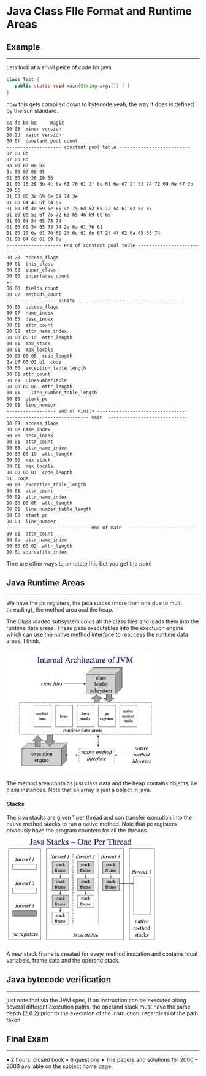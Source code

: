 # Java Class FIle Format and Runtime Areas

## Example
---

Lets look at a small peice of code for java

```java
class Test {
   public static void main(String argv[]) { }
}
```

now this gets compiled down to bytecode yeah, the way it does is defined by the sun standard. 

```
ca fe ba be     magic
00 03  minor version
00 2d  major version
00 0f  constant pool count
-------------------- constant pool table --------------------------
07 00 0b
07 00 0d
0a 00 02 00 04
0c 00 07 00 05
01 00 03 28 29 56
01 00 16 28 5b 4c 6a 61 76 61 2f 6c 61 6e 67 2f 53 74 72 69 6e 67 3b 29 56
01 00 06 3c 69 6e 69 74 3e
01 00 04 43 6f 64 65
01 00 0f 4c 69 6e 65 4e 75 6d 62 65 72 54 61 62 6c 65
01 00 0a 53 6f 75 72 63 65 46 69 6c 65
01 00 04 54 65 73 74
01 00 09 54 65 73 74 2e 6a 61 76 61
01 00 10 6a 61 76 61 2f 6c 61 6e 67 2f 4f 62 6a 65 63 74
01 00 04 6d 61 69 6e
-------------------- end of constant pool table --------------------------
00 20  access_flags
00 01  this_class
00 02  super_class
00 00  interfaces_count
✬✩
00 00  fields_count
00 02  methods_count
------------------ <init> ---------------------------------------
00 00  access_flags
00 07  name_index
00 05  desc_index
00 01  attr_count
00 08  attr_name_index
00 00 00 1d  attr_length
00 01  max_stack
00 01  max_locals
00 00 00 05  code_length
2a b7 00 03 b1  code
00 00  exception_table_length
00 01 attr_count
00 09  LineNumberTable
00 00 00 06  attr_length
00 01    line_number_table_length
00 00  start_pc
00 01  line_number
------------------ end of <init> ---------------------------------
------------------------------ main  -----------------------------
00 09  access_flags
00 0e name_index
00 06  desc_index
00 01  attr_count
00 08  attr_name_index
00 00 00 19  attr_length
00 00  max_stack
00 01  max_locals
00 00 00 01  code_length
b1  code
00 00  exception_table_length
00 01  attr_count
00 09  attr_name_index
00 00 00 06  attr_length
00 01  line_number_table_length
00 00  start_pc
00 03  line_number
------------------------------ end of main  ------------------------
00 01  attr_count
00 0a  attr_name_index
00 00 00 02  attr_length
00 0c sourcefile_index
```

Thre are other ways to annotate this but you get the point

## Java Runtime Areas
---

We have the pc registers, the jaca stacks (more then one due to multi threading), the method area and the heap. 

The Class loaded subsystem colds all the class files and loads them into the runtime data areas. These pass executables into the exectuion engine which can use the native method interface to reaccess the runtime data areas. 
I think. 

<img src="raw/D_1.png" style="width: 400px">

The method area contains just class data and the heap contains objects, i.e class instances. Note that an array is just a object in java. 

#### Stacks
The java stacks are given 1 per thread and can transfer execution into the native method stacks to run a native method. Note that pc registers obviously have the program counters for all the threads. 

<img src="raw/D_2.png" style="width: 400px">

A new stack frame is created for eveyr method inocation and contains local variabels, frame data and the operand stack. 

## Java bytecode verification
---

just note that via the JVM spec, If an instruction can be executed along several different execution paths, the operand stack must have the same depth (2.6.2) prior to the execution of the instruction, regardless of the path taken.

## Final Exam
---

• 2 hours, closed book
• 6 questions
• The papers and solutions for 2000 – 2003 available on the subject home page

